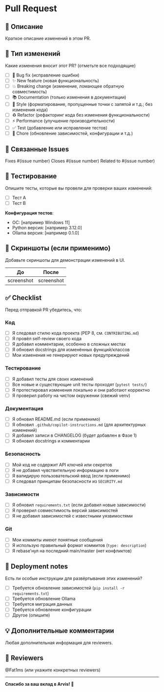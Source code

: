 # Pull Request

## 📝 Описание

Краткое описание изменений в этом PR.

## 🎯 Тип изменений

Какие изменения вносит этот PR? (отметьте все подходящие)

- [ ] 🐛 Bug fix (исправление ошибки)
- [ ] ✨ New feature (новая функциональность)
- [ ] 💥 Breaking change (изменение, ломающее обратную совместимость)
- [ ] 📚 Documentation (только изменения в документации)
- [ ] 🎨 Style (форматирование, пропущенные точки с запятой и т.д.; без изменения кода)
- [ ] ♻️ Refactor (рефакторинг кода без изменения функциональности)
- [ ] ⚡ Performance (улучшение производительности)
- [ ] ✅ Test (добавление или исправление тестов)
- [ ] 🔧 Chore (обновление зависимостей, конфигурации и т.д.)

## 🔗 Связанные Issues

Fixes #(issue number)
Closes #(issue number)
Related to #(issue number)

## 🧪 Тестирование

Опишите тесты, которые вы провели для проверки ваших изменений:

- [ ] Тест A
- [ ] Тест B

**Конфигурация тестов**:

- ОС: [например Windows 11]
- Python версия: [например 3.12.0]
- Ollama версия: [например 0.1.0]

## 📸 Скриншоты (если применимо)

Добавьте скриншоты для демонстрации изменений в UI.

| До | После |
|---|---|
| screenshot | screenshot |

## ✅ Checklist

Перед отправкой PR убедитесь, что:

### Код

- [ ] Я следовал стилю кода проекта (PEP 8, см. `CONTRIBUTING.md`)
- [ ] Я провёл self-review своего кода
- [ ] Я добавил комментарии, особенно в сложных местах
- [ ] Я обновил docstrings для изменённых функций/классов
- [ ] Мои изменения не генерируют новых предупреждений

### Тестирование

- [ ] Я добавил тесты для своих изменений
- [ ] Все новые и существующие unit тесты проходят (`pytest tests/`)
- [ ] Я протестировал изменения локально и они работают корректно
- [ ] Я проверил работу на чистом окружении (свежий venv)

### Документация

- [ ] Я обновил README.md (если применимо)
- [ ] Я обновил `.github/copilot-instructions.md` (для архитектурных изменений)
- [ ] Я добавил записи в CHANGELOG (будет добавлен в Фазе 1)
- [ ] Я обновил docstrings и комментарии

### Безопасность

- [ ] Мой код не содержит API ключей или секретов
- [ ] Я не добавил чувствительную информацию в логи
- [ ] Я валидирую пользовательский ввод (если применимо)
- [ ] Я следовал принципам безопасности из `SECURITY.md`

### Зависимости

- [ ] Я обновил `requirements.txt` (если добавил новые зависимости)
- [ ] Я проверил совместимость версий зависимостей
- [ ] Я не добавил зависимостей с известными уязвимостями

### Git

- [ ] Мои коммиты имеют понятные сообщения
- [ ] Я использую правильный формат коммитов (`type: description`)
- [ ] Я rebase'нул на последний main/master (нет конфликтов)

## 🚀 Deployment notes

Есть ли особые инструкции для развёртывания этих изменений?

- [ ] Требуется обновление зависимостей (`pip install -r requirements.txt`)
- [ ] Требуется обновление Ollama
- [ ] Требуется миграция данных
- [ ] Требуется обновление конфигурации
- [ ] Другое (опишите)

## 💡 Дополнительные комментарии

Любая дополнительная информация для reviewers.

## 🙏 Reviewers

@Fat1ms (или укажите конкретных reviewers)

---

**Спасибо за ваш вклад в Arvis! 🎉**
